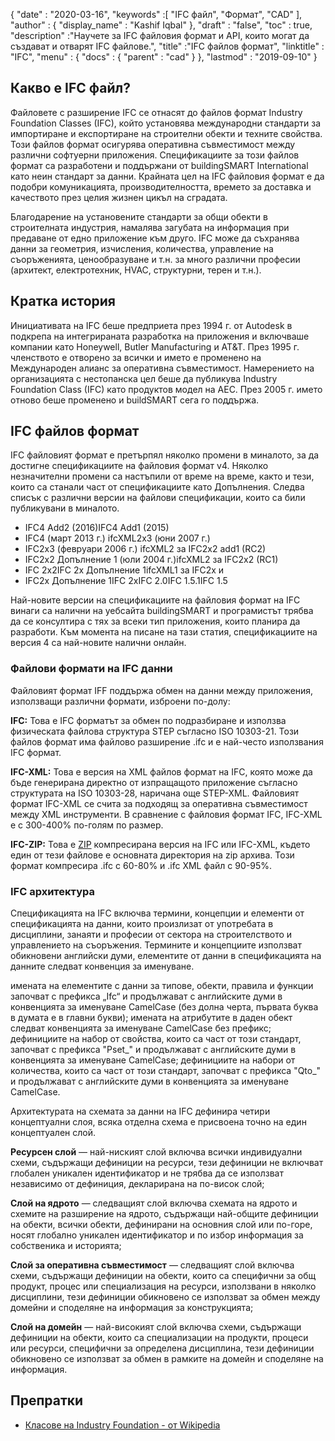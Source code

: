 {
  "date" : "2020-03-16",
  "keywords" :[ "IFC файл", "Формат", "CAD" ],
  "author" : {
    "display_name" : "Kashif Iqbal"
},
  "draft" : "false",
  "toc" : true,
  "description" :"Научете за IFC файловия формат и API, които могат да създават и отварят IFC файлове.",
  "title" :"IFC файлов формат",
  "linktitle" : "IFC",
  "menu" : {
    "docs" : {
      "parent" : "cad"
}
},
  "lastmod" : "2019-09-10"
}

## Какво е IFC файл?

Файловете с разширение IFC се отнасят до файлов формат Industry Foundation Classes (IFC), който установява международни стандарти за импортиране и експортиране на строителни обекти и техните свойства. Този файлов формат осигурява оперативна съвместимост между различни софтуерни приложения. Спецификациите за този файлов формат са разработени и поддържани от buildingSMART International като неин стандарт за данни. Крайната цел на IFC файловия формат е да подобри комуникацията, производителността, времето за доставка и качеството през целия жизнен цикъл на сградата.

Благодарение на установените стандарти за общи обекти в строителната индустрия, намалява загубата на информация при предаване от едно приложение към друго. IFC може да съхранява данни за геометрия, изчисления, количества, управление на съоръженията, ценообразуване и т.н. за много различни професии (архитект, електротехник, HVAC, структурни, терен и т.н.).

## Кратка история ##

Инициативата на IFC беше предприета през 1994 г. от Autodesk в подкрепа на интегрираната разработка на приложения и включваше компании като Honeywell, Butler Manufacturing и AT&T. През 1995 г. членството е отворено за всички и името е променено на Международен алианс за оперативна съвместимост. Намерението на организацията с нестопанска цел беше да публикува Industry Foundation Class (IFC) като продуктов модел на AEC. През 2005 г. името отново беше променено и buildSMART сега го поддържа.

## IFC файлов формат ##

IFC файловият формат е претърпял няколко промени в миналото, за да достигне спецификациите на файловия формат v4. Няколко незначителни промени са настъпили от време на време, както и тези, които са станали част от спецификациите като Допълнения. Следва списък с различни версии на файлови спецификации, които са били публикувани в миналото.

* IFC4 Add2 (2016)IFC4 Add1 (2015)
* IFC4 (март 2013 г.) ifcXML2x3 (юни 2007 г.)
* IFC2x3 (февруари 2006 г.) ifcXML2 за IFC2x2 add1 (RC2)
* IFC2x2 Допълнение 1 (юли 2004 г.)ifcXML2 за IFC2x2 (RC1)
* IFC 2x2IFC 2x Допълнение 1ifcXML1 за IFC2x и
* IFC2x Допълнение 1IFC 2xIFC 2.0IFC 1.5.1IFC 1.5

Най-новите версии на спецификациите на файловия формат на IFC винаги са налични на уебсайта buildingSMART и програмистът трябва да се консултира с тях за всеки тип приложения, които планира да разработи. Към момента на писане на тази статия, спецификациите на версия 4 са най-новите налични онлайн.

### Файлови формати на IFC данни ###

Файловият формат IFF поддържа обмен на данни между приложения, използващи различни формати, изброени по-долу:

**IFC:** Това е IFC форматът за обмен по подразбиране и използва физическата файлова структура STEP съгласно ISO 10303-21. Този файлов формат има файлово разширение .ifc и е най-често използвания IFC формат.

**IFC-XML:** Това е версия на XML файлов формат на IFC, която може да бъде генерирана директно от изпращащото приложение съгласно структурата на ISO 10303-28, наричана още STEP-XML. Файловият формат IFC-XML се счита за подходящ за оперативна съвместимост между XML инструменти. В сравнение с файловия формат IFC, IFC-XML е с 300-400% по-голям по размер.

**IFC-ZIP:** Това е [ZIP](/bg/compression/zip/) компресирана версия на IFC или IFC-XML, където един от тези файлове е основната директория на zip архива. Този формат компресира .ifc с 60-80% и .ifc XML файл с 90-95%.

### IFC архитектура ###

Спецификацията на IFC включва термини, концепции и елементи от спецификацията на данни, които произлизат от употребата в дисциплини, занаяти и професии от сектора на строителството и управлението на съоръжения. Термините и концепциите използват обикновени английски думи, елементите от данни в спецификацията на данните следват конвенция за именуване.

имената на елементите с данни за типове, обекти, правила и функции започват с префикса „Ifc“ и продължават с английските думи в конвенцията за именуване CamelCase (без долна черта, първата буква в думата е в главни букви); имената на атрибутите в даден обект следват конвенцията за именуване CamelCase без префикс; дефинициите на набор от свойства, които са част от този стандарт, започват с префикса "Pset_" и продължават с английските думи в конвенцията за именуване CamelCase; дефинициите на набори от количества, които са част от този стандарт, започват с префикса "Qto_" и продължават с английските думи в конвенцията за именуване CamelCase.

Архитектурата на схемата за данни на IFC дефинира четири концептуални слоя, всяка отделна схема е присвоена точно на един концептуален слой.

**Ресурсен слой** — най-ниският слой включва всички индивидуални схеми, съдържащи дефиниции на ресурси, тези дефиниции не включват глобален уникален идентификатор и не трябва да се използват независимо от дефиниция, декларирана на по-висок слой;

**Слой на ядрото** — следващият слой включва схемата на ядрото и схемите на разширение на ядрото, съдържащи най-общите дефиниции на обекти, всички обекти, дефинирани на основния слой или по-горе, носят глобално уникален идентификатор и по избор информация за собственика и историята;

**Слой за оперативна съвместимост** — следващият слой включва схеми, съдържащи дефиниции на обекти, които са специфични за общ продукт, процес или специализация на ресурси, използвани в няколко дисциплини, тези дефиниции обикновено се използват за обмен между домейни и споделяне на информация за конструкцията;

**Слой на домейн** — най-високият слой включва схеми, съдържащи дефиниции на обекти, които са специализации на продукти, процеси или ресурси, специфични за определена дисциплина, тези дефиниции обикновено се използват за обмен в рамките на домейн и споделяне на информация.

## Препратки ##

* [Класове на Industry Foundation - от Wikipedia](https://en.wikipedia.org/wiki/Industry_Foundation_Classes)

